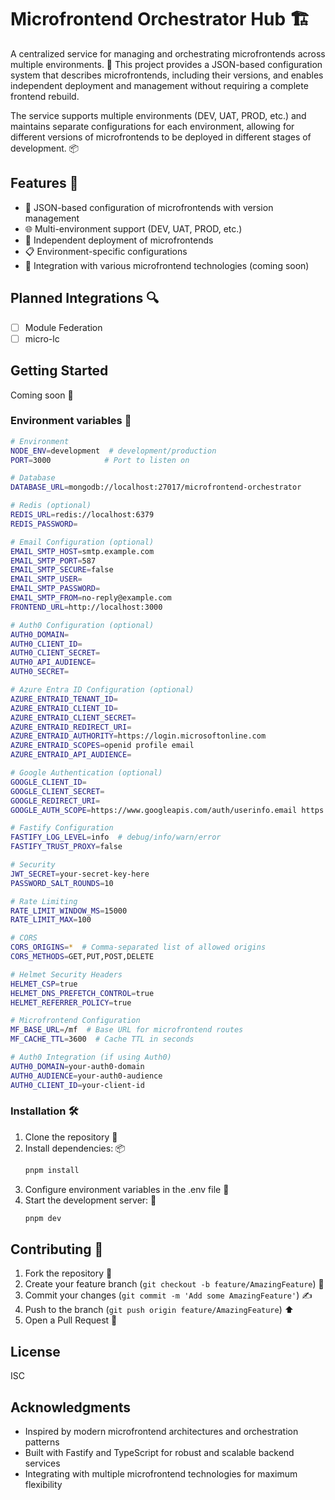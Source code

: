 # Microfrontend Orchestrator Hub 🏗️

A centralized service for managing and orchestrating microfrontends across multiple environments. 🚀 This project provides a JSON-based configuration system that describes microfrontends, including their versions, and enables independent deployment and management without requiring a complete frontend rebuild.

The service supports multiple environments (DEV, UAT, PROD, etc.) and maintains separate configurations for each environment, allowing for different versions of microfrontends to be deployed in different stages of development. 📦

## Features 🎯

- 📝 JSON-based configuration of microfrontends with version management
- 🌐 Multi-environment support (DEV, UAT, PROD, etc.)
- 🚀 Independent deployment of microfrontends
- 📋 Environment-specific configurations
- 🔌 Integration with various microfrontend technologies (coming soon)

## Planned Integrations 🔍

- [ ] Module Federation
- [ ] micro-lc

## Getting Started

Coming soon 🚧

### Environment variables 🔧

```bash
# Environment
NODE_ENV=development  # development/production
PORT=3000            # Port to listen on

# Database
DATABASE_URL=mongodb://localhost:27017/microfrontend-orchestrator

# Redis (optional)
REDIS_URL=redis://localhost:6379
REDIS_PASSWORD=

# Email Configuration (optional)
EMAIL_SMTP_HOST=smtp.example.com
EMAIL_SMTP_PORT=587
EMAIL_SMTP_SECURE=false
EMAIL_SMTP_USER=
EMAIL_SMTP_PASSWORD=
EMAIL_SMTP_FROM=no-reply@example.com
FRONTEND_URL=http://localhost:3000

# Auth0 Configuration (optional)
AUTH0_DOMAIN=
AUTH0_CLIENT_ID=
AUTH0_CLIENT_SECRET=
AUTH0_API_AUDIENCE=
AUTH0_SECRET=

# Azure Entra ID Configuration (optional)
AZURE_ENTRAID_TENANT_ID=
AZURE_ENTRAID_CLIENT_ID=
AZURE_ENTRAID_CLIENT_SECRET=
AZURE_ENTRAID_REDIRECT_URI=
AZURE_ENTRAID_AUTHORITY=https://login.microsoftonline.com
AZURE_ENTRAID_SCOPES=openid profile email
AZURE_ENTRAID_API_AUDIENCE=

# Google Authentication (optional)
GOOGLE_CLIENT_ID=
GOOGLE_CLIENT_SECRET=
GOOGLE_REDIRECT_URI=
GOOGLE_AUTH_SCOPE=https://www.googleapis.com/auth/userinfo.email https://www.googleapis.com/auth/userinfo.profile

# Fastify Configuration
FASTIFY_LOG_LEVEL=info  # debug/info/warn/error
FASTIFY_TRUST_PROXY=false

# Security
JWT_SECRET=your-secret-key-here
PASSWORD_SALT_ROUNDS=10

# Rate Limiting
RATE_LIMIT_WINDOW_MS=15000
RATE_LIMIT_MAX=100

# CORS
CORS_ORIGINS=*  # Comma-separated list of allowed origins
CORS_METHODS=GET,PUT,POST,DELETE

# Helmet Security Headers
HELMET_CSP=true
HELMET_DNS_PREFETCH_CONTROL=true
HELMET_REFERRER_POLICY=true

# Microfrontend Configuration
MF_BASE_URL=/mf  # Base URL for microfrontend routes
MF_CACHE_TTL=3600  # Cache TTL in seconds

# Auth0 Integration (if using Auth0)
AUTH0_DOMAIN=your-auth0-domain
AUTH0_AUDIENCE=your-auth0-audience
AUTH0_CLIENT_ID=your-client-id
```

### Installation 🛠️

1. Clone the repository 📝
2. Install dependencies: 📦
   ```bash
   pnpm install
   ```
3. Configure environment variables in the .env file 🔧
4. Start the development server: 🚀
   ```bash
   pnpm dev
   ```

## Contributing 🤝

1. Fork the repository 🍴
2. Create your feature branch (`git checkout -b feature/AmazingFeature`) 🌱
3. Commit your changes (`git commit -m 'Add some AmazingFeature'`) ✍️
4. Push to the branch (`git push origin feature/AmazingFeature`) ⬆️
5. Open a Pull Request 🔗

## License

ISC

## Acknowledgments

- Inspired by modern microfrontend architectures and orchestration patterns
- Built with Fastify and TypeScript for robust and scalable backend services
- Integrating with multiple microfrontend technologies for maximum flexibility